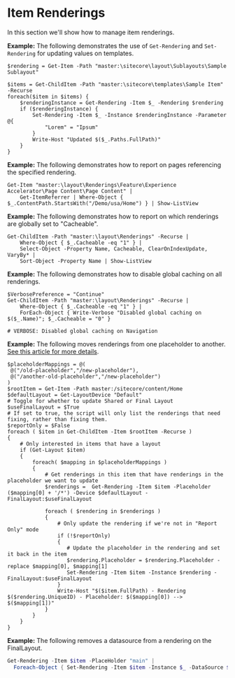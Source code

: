 # Item Renderings

In this section we'll show how to manage item renderings.

**Example:** The following demonstrates the use of `Get-Rendering` and `Set-Rendering` for updating values on templates.

```text
$rendering = Get-Item -Path "master:\sitecore\layout\Sublayouts\Sample Sublayout"

$items = Get-ChildItem -Path "master:\sitecore\templates\Sample Item" -Recurse 
foreach($item in $items) {
    $renderingInstance = Get-Rendering -Item $_ -Rendering $rendering 
    if ($renderingInstance) { 
        Set-Rendering -Item $_ -Instance $renderingInstance -Parameter @{ 
            "Lorem" = "Ipsum" 
        } 
        Write-Host "Updated $($_.Paths.FullPath)" 
    } 
}
```

**Example:** The following demonstrates how to report on pages referencing the specified rendering.

```text
Get-Item "master:\layout\Renderings\Feature\Experience Accelerator\Page Content\Page Content" | 
    Get-ItemReferrer | Where-Object { $_.ContentPath.StartsWith("/Demo/usa/Home") } | Show-ListView
```

**Example:** The following demonstrates how to report on which renderings are globally set to "Cacheable".

```text
Get-ChildItem -Path "master:\layout\Renderings" -Recurse | 
    Where-Object { $_.Cacheable -eq "1" } | 
    Select-Object -Property Name, Cacheable, ClearOnIndexUpdate, VaryBy* | 
    Sort-Object -Property Name | Show-ListView
```

**Example:** The following demonstrates how to disable global caching on all renderings.

```text
$VerbosePreference = "Continue"
Get-ChildItem -Path "master:\layout\Renderings" -Recurse | 
    Where-Object { $_.Cacheable -eq "1" } | 
    ForEach-Object { Write-Verbose "Disabled global caching on $($_.Name)"; $_.Cacheable = "0" }

# VERBOSE: Disabled global caching on Navigation
```

**Example:** The following moves renderings from one placeholder to another. [See this article for more details](https://www.kasaku.co.uk/2018/02/28/updating-rendering-placeholders/).

```text
$placeholderMappings = @(
 @("/old-placeholder","/new-placeholder"),
 @("/another-old-placeholder","/new-placeholder")
)
$rootItem = Get-Item -Path master:/sitecore/content/Home
$defaultLayout = Get-LayoutDevice "Default"
# Toggle for whether to update Shared or Final Layout
$useFinalLayout = $True
# If set to true, the script will only list the renderings that need fixing, rather than fixing them.
$reportOnly = $False
foreach ( $item in Get-ChildItem -Item $rootItem -Recurse )
{
    # Only interested in items that have a layout
    if (Get-Layout $item)
    {
        foreach( $mapping in $placeholderMappings )
        {
            # Get renderings in this item that have renderings in the placeholder we want to update 
            $renderings =  Get-Rendering -Item $item -Placeholder ($mapping[0] + '/*') -Device $defaultLayout -FinalLayout:$useFinalLayout

            foreach ( $rendering in $renderings )
            {
                # Only update the rendering if we're not in "Report Only" mode
                if (!$reportOnly)
                {
                   # Update the placeholder in the rendering and set it back in the item
                   $rendering.Placeholder = $rendering.Placeholder -replace $mapping[0], $mapping[1]
                   Set-Rendering -Item $item -Instance $rendering -FinalLayout:$useFinalLayout
                }
                Write-Host "$($item.FullPath) - Rendering $($rendering.UniqueID) - Placeholder: $($mapping[0]) --> $($mapping[1])"
            }
        }
    }
}
```

**Example:** The following removes a datasource from a rendering on the FinalLayout.

```powershell
Get-Rendering -Item $item -PlaceHolder "main" | 
  Foreach-Object { Set-Rendering -Item $item -Instance $_ -DataSource $null -FinalLayout }
```

